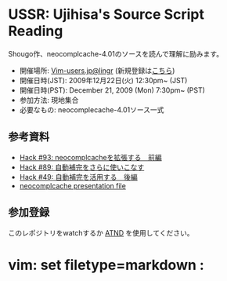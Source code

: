 # USSR: Ujihisa's Source Script Reading

Shougo作、neocomplcache-4.01のソースを読んで理解に励みます。

- 開催場所: [Vim-users.jp@lingr](http://lingr.com/vim) (新規登録は[こちら](http://lingr.com/user/signup?letmein=vim))
- 開催日時(JST): 2009年12月22日(火) 12:30pm~ (JST)
- 開催日時(PST): December 21, 2009 (Mon) 7:30pm~ (PST)
- 参加方法: 現地集合
- 必要なもの: neocomplecache-4.01ソース一式

## 参考資料

- [Hack #93: neocomplcacheを拡張する　前編](http://vim-users.jp/2009/10/hack93/)
- [Hack #89: 自動補完をさらに使いこなす](http://vim-users.jp/2009/10/hack89/)
- [Hack #49: 自動補完を活用する　後編](http://vim-users.jp/2009/07/hack-49/)
- [neocomplcache presentation file](http://github.com/Shougo/neocomplcache/blob/master/presen/neocomplcache.txt)

## 参加登録

このレポジトリをwatchするか [ATND](http://atnd.org/events/2524) を使用してください。

# vim: set filetype=markdown :

